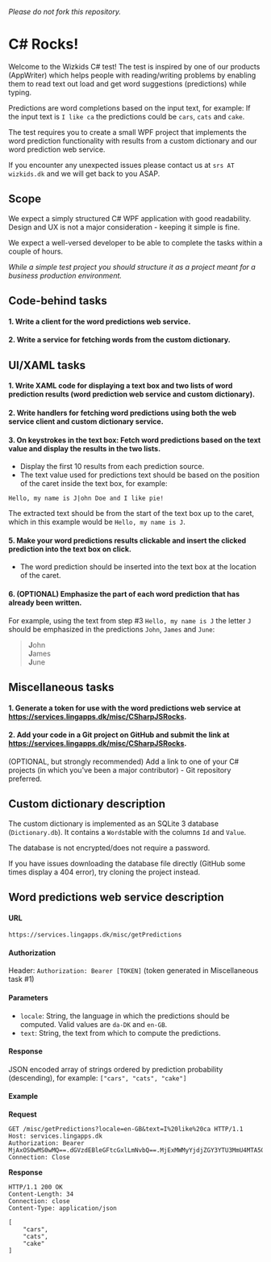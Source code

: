 *Please do not fork this repository.*

# C# Rocks!

Welcome to the Wizkids C# test!
The test is inspired by one of our products (AppWriter) which helps people with reading/writing problems by enabling them to read text out load and get word suggestions (predictions) while typing.

Predictions are word completions based on the input text, for example:
If the input text is `I like ca` the predictions could be `cars`, `cats` and `cake`.

The test requires you to create a small WPF project that implements the word prediction functionality with results from a custom dictionary and our word prediction web service.

If you encounter any unexpected issues please contact us at `srs AT wizkids.dk` and we will get back to you ASAP.

## Scope

We expect a simply structured C# WPF application with good readability. Design and UX is not a major consideration - keeping it simple is fine.

We expect a well-versed developer to be able to complete the tasks within a couple of hours.

*While a simple test project you should structure it as a project meant for a business production environment.*

## Code-behind tasks

#### 1. Write a client for the word predictions web service.

#### 2. Write a service for fetching words from the custom dictionary.

## UI/XAML tasks

#### 1. Write XAML code for displaying a text box and two lists of word prediction results (word prediction web service and custom dictionary).

#### 2. Write handlers for fetching word predictions using both the web service client and custom dictionary service.

#### 3. On keystrokes in the text box: Fetch word predictions based on the text value and display the results in the two lists.

- Display the first 10 results from each prediction source.
- The text value used for predictions text should be based on the position of the caret inside the text box, for example:

```
Hello, my name is J|ohn Doe and I like pie! 
```

The extracted text should be from the start of the text box up to the caret, which in this example would be `Hello, my name is J`.

#### 5. Make your word predictions results clickable and insert the clicked prediction into the text box on click.

- The word prediction should be inserted into the text box at the location of the caret.

#### 6. (OPTIONAL) Emphasize the part of each word prediction that has already been written.
For example, using the text from step #3 `Hello, my name is J` the letter `J` should be emphasized in the predictions `John`, `James` and `June`:

> **J**ohn  
> **J**ames  
> **J**une  


## Miscellaneous tasks

#### 1. Generate a token for use with the word predictions web service at https://services.lingapps.dk/misc/CSharpJSRocks.

#### 2. Add your code in a Git project on GitHub and submit the link at https://services.lingapps.dk/misc/CSharpJSRocks.

(OPTIONAL, but strongly recommended) Add a link to one of your C# projects (in which you've been a major contributor) - Git repository preferred.

## Custom dictionary description

The custom dictionary is implemented as an SQLite 3 database (`Dictionary.db`). It contains a `Words`table with the columns `Id` and `Value`.

The database is not encrypted/does not require a password.

If you have issues downloading the database file directly (GitHub some times display a 404 error), try cloning the project instead.


## Word predictions web service description

#### URL
`https://services.lingapps.dk/misc/getPredictions`

#### Authorization
Header: `Authorization: Bearer [TOKEN]` (token generated in Miscellaneous task #1)

#### Parameters
  - `locale`: String, the language in which the predictions should be computed. Valid values are `da-DK` and `en-GB`.
  - `text`: String, the text from which to compute the predictions.

#### Response
JSON encoded array of strings ordered by prediction probability (descending), for example:
`["cars", "cats", "cake"]`

#### Example

**Request**
```
GET /misc/getPredictions?locale=en-GB&text=I%20like%20ca HTTP/1.1
Host: services.lingapps.dk
Authorization: Bearer MjAxOS0wMS0wMQ==.dGVzdEBleGFtcGxlLmNvbQ==.MjExMWMyYjdjZGY3YTU3MmU4MTA5OWY0MDgyMmM0OTk=
Connection: Close

```
**Response**
```
HTTP/1.1 200 OK
Content-Length: 34
Connection: close
Content-Type: application/json

[
    "cars",
    "cats",
    "cake"
]
```
